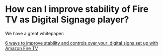 # How can I improve stability of Fire TV as Digital Signage player?

We have a great whitepaper:

[6 ways to improve stability and controls over your  digital signs set up with Amazon Fire TV](https://s3.amazonaws.com/optisigns-public/Improve+stability+of+your+digital+signs+running+Amazon+Fire+TV.pdf)